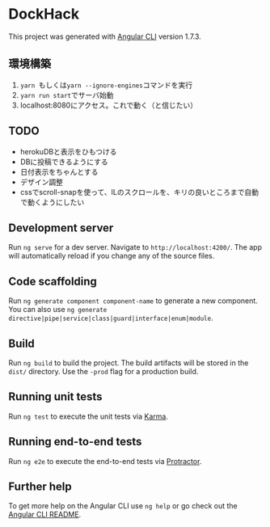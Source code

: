 # DockHack

This project was generated with [Angular CLI](https://github.com/angular/angular-cli) version 1.7.3.

## 環境構築
1. ```yarn ```もしくは```yarn --ignore-engines```コマンドを実行
2. ```yarn run start```でサーバ始動
3. localhost:8080にアクセス。これで動く（と信じたい）

## TODO
- herokuDBと表示をひもつける 
- DBに投稿できるようにする
- 日付表示をちゃんとする
- デザイン調整
- cssでscroll-snapを使って、ILのスクロールを、キリの良いところまで自動で動くようにしたい

## Development server

Run `ng serve` for a dev server. Navigate to `http://localhost:4200/`. The app will automatically reload if you change any of the source files.

## Code scaffolding

Run `ng generate component component-name` to generate a new component. You can also use `ng generate directive|pipe|service|class|guard|interface|enum|module`.

## Build

Run `ng build` to build the project. The build artifacts will be stored in the `dist/` directory. Use the `-prod` flag for a production build.

## Running unit tests

Run `ng test` to execute the unit tests via [Karma](https://karma-runner.github.io).

## Running end-to-end tests

Run `ng e2e` to execute the end-to-end tests via [Protractor](http://www.protractortest.org/).

## Further help

To get more help on the Angular CLI use `ng help` or go check out the [Angular CLI README](https://github.com/angular/angular-cli/blob/master/README.md).
